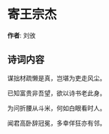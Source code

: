 # 寄王宗杰

**作者**: 刘攽

## 诗词内容

谋拙材疏懒是真，岂堪为吏走风尘。

已知富贵非吾望，欲以诗书老此身。

为问折腰从斗米，何如白眼看时人。

闻君高卧辞冠冕，多幸佯狂亦有邻。

